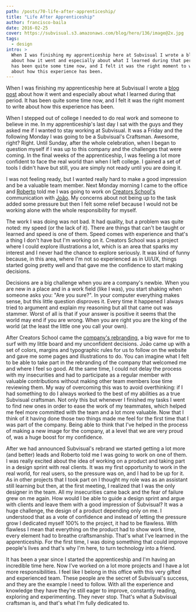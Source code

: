 ```yaml
---
path: /posts/70-life-after-apprenticeship/
title: "Life After Apprenticeship"
author: francisco-baila
date: 2016-02-25
cover: https://subvisual.s3.amazonaws.com/blog/hero/136/image@2x.jpg
tags:
  - design
intro: >
  When I was finishing my apprenticeship here at Subvisual I wrote a blog post
  about how it went and especially about what I learned during that period. It
  has been quite some time now, and I felt it was the right moment to write
  about how this experience has been.
---
```


When I was finishing my apprenticeship here at Subvisual I wrote a [blog post](https://subvisual.co/blog/posts/54-the-pursuit-of-craftsmanship) about how it went and especially about what I learned during that period. It has been quite some time now, and I felt it was the right moment to write about how this experience has been.

When I stepped out of college I needed to do real work and someone to believe in me. In my apprenticeship's last day I sat with the guys and they asked me if I wanted to stay working at Subvisual. It was a Friday and the following Monday I was going to be a Subvisual's Craftsman. Awesome, right? Right. Until Sunday, after the whole celebration, when I began to question myself if I was up to this company and the challenges that were coming. In the final weeks of the apprenticeship, I was feeling a lot more confident to face the real world than when I left college. I gained a set of tools I didn't have but still, you are simply not ready until you are doing it. 

I was not feeling ready, but I wanted really hard to make a good impression and be a valuable team member. Next Monday morning I came to the office and [Roberto](https://twitter.com/rmdgb) told me I was going to work on [Creators School's](https://subvisual.co/case-studies/creators-school/) communication with [João](https://twitter.com/jferreiradzn). My concerns about not being up to the task added some pressure but then I felt some relief because I would not be working alone with the whole responsibility for myself.

The work I was doing was not bad. It had quality, but a problem was quite noted: my speed (or the lack of it). There are things that can't be taught or learned and speed is one of them. Speed comes with experience and that's a thing I don't have but I'm working on it. Creators School was a project where I could explore illustrations a lot, which is an area that sparks my interest and I never had the chance to explore seriously. It was kind of funny because, in this area, where I'm not so experienced as in UI/UX, things started going pretty well and that gave me the confidence to start making decisions.

Decisions are a big challenge when you are a company's newbie. When you are new in a place and in a work field (like I was), you start shaking when someone asks you: "Are you sure?". In your computer everything makes sense, but this little question disproves it. Every time it happened I always tried to argument and explain my reasoning but all that came out was stammer. Worst of all is that if your answer is positive it seems that the world may end if you are wrong. When you are right you are the king of the world (at the least the little one you call your own).

After Creators School came the [company's rebranding](https://subvisual.co/blog/posts/59-part-i-why-subvisual), a big wave for me to surf with my little board and my unconfident decisions. João came up with a set of colors, margins and typographic rules for us to follow on the website and gave me some pages and illustrations to do. You can imagine what I felt to be able to take part in the rebranding of the company that welcomed me and where I feel so good. At the same time, I could not delay the process with my insecurities and had to participate as a regular member with valuable contributions without making other team members lose time reviewing them. My way of overcoming this was to avoid overthinking: if I had something to do I always worked to the best of my abilities as a true Subvisual craftsman. Not only this but whenever I finished my tasks I went to find new ones in order to ease the work of my teammates, which helped me feel more committed with the team and a lot more valuable. Now that I think of it having done those two things made me feel for the first time that I was part of the company. Being able to think that I've helped in the process of making a new image for the company, at a level that we are very proud of, was a huge boost for my confidence.

After we had announced Subvisual's rebrand we started getting a lot more (and better) leads and Roberto told me I was going to work on one of them. I was really excited about the idea of working on a product and taking part in a design sprint with real clients. It was my first opportunity to work in the real world, for real users, so the pressure was on, and I had to be up for it. As in other projects that I took part on I thought my role was as an assistant still learning but then, at the first meeting, I realized that I was the only designer in the team. All my insecurities came back and the fear of failure grew on me again. How would I be able to guide a design sprint and argue with clients and leave them with a good impression of Subvisual? It was a huge challenge, the design of a product depending only on me. I understood that as a vote of confidence and instead of letting the pressure grow I dedicated myself 100% to the project, it had to be flawless. With flawless I mean that everything on the product had to show work time, every element had to breathe craftsmanship. That's what I've learned in the apprenticeship. For the first time, I was doing something that could improve people's lives and that's why I'm here, to turn technology into a friend.

It has been a year since I started the apprenticeship and I'm having an incredible time here. Now I've worked on a lot more projects and I have a lot more responsibilities. I feel like I belong in this office with this very gifted and experienced team. These people are the secret of Subvisual's success, and they are the example I need to follow. With all the experience and knowledge they have they're still eager to improve, constantly reading, exploring and experimenting. They never stop. That's what a Subvisual craftsman is, and that's what I'm fully dedicated to.
